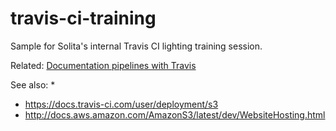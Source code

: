 # travis-ci-training

Sample for Solita's internal Travis CI lighting training session.

Related: [Documentation pipelines with Travis](http://dev.solita.fi/future%20software%20development/2016/02/23/documentation-pipeline.html)

See also:
* 
* https://docs.travis-ci.com/user/deployment/s3
* http://docs.aws.amazon.com/AmazonS3/latest/dev/WebsiteHosting.html
